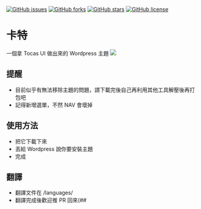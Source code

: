 [![GitHub issues](https://img.shields.io/github/issues/gnehs/Carter.svg?style=flat-square)](https://github.com/gnehs/Carter/issues)
[![GitHub forks](https://img.shields.io/github/forks/gnehs/Carter.svg?style=flat-square)](https://github.com/gnehs/Carter/network)
[![GitHub stars](https://img.shields.io/github/stars/gnehs/Carter.svg?style=flat-square)](https://github.com/gnehs/Carter/stargazers) 
[![GitHub license](https://img.shields.io/badge/license-GPL-blue.svg?style=flat-square)](https://raw.githubusercontent.com/gnehs/Carter/master/LICENSE)
# 卡特
一個拿 Tocas UI 做出來的 Wordpress 主題
<img src="https://github.com/gnehs/Carter/blob/master/screenshot.png?raw=true">

## 提醒
- 目前似乎有無法移除主題的問題，請下載完後自己再利用其他工具解壓後再打包吧
- 記得新增選單，不然 NAV 會壞掉 
## 使用方法
- 把它下載下來
- 丟給 Wordpress 說你要安裝主題
- 完成
## 翻譯
- 翻譯文件在  /languages/  
- 翻譯完成後歡迎推 PR 回來(##

